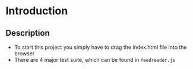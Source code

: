 
# Introduction

## Description

- To start this project you simply have to drag the index.html file into the browser
- There are 4 major test suite, which can be found in `feedreader.js`

